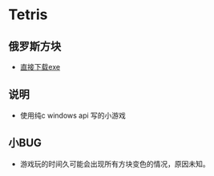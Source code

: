 # Tetris
## 俄罗斯方块
- <a href="https://github.com/Bailuqiao/Tetris/raw/master/Release/Tetris.exe">直接下载exe</a>
## 说明
- 使用纯c windows api 写的小游戏
## 小BUG
- 游戏玩的时间久可能会出现所有方块变色的情况，原因未知。
